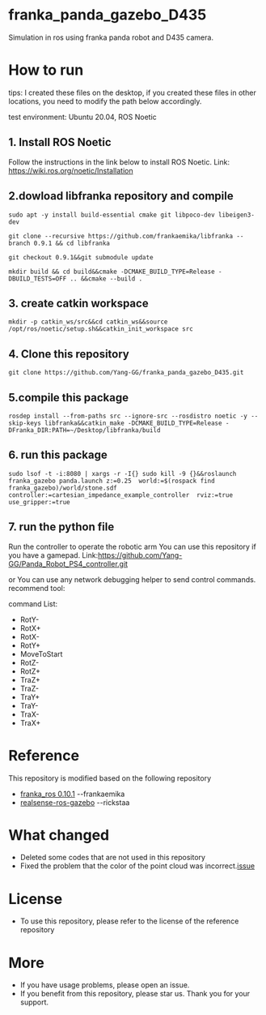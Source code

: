# franka_panda_gazebo_D435
Simulation in ros using franka panda robot and D435 camera.

# How to run
tips: I created these files on the desktop, if you created these files in other locations, you need to modify the path below accordingly.

test environment: Ubuntu 20.04, ROS Noetic
## 1. Install ROS Noetic
Follow the instructions in the link below to install ROS Noetic.
Link: https://wiki.ros.org/noetic/Installation
## 2.dowload libfranka repository and compile
```
sudo apt -y install build-essential cmake git libpoco-dev libeigen3-dev

git clone --recursive https://github.com/frankaemika/libfranka --branch 0.9.1 && cd libfranka

git checkout 0.9.1&&git submodule update

mkdir build && cd build&&cmake -DCMAKE_BUILD_TYPE=Release -DBUILD_TESTS=OFF .. &&cmake --build .
```
## 3. create catkin workspace
```
mkdir -p catkin_ws/src&&cd catkin_ws&&source /opt/ros/noetic/setup.sh&&catkin_init_workspace src
```
## 4. Clone this repository
```
git clone https://github.com/Yang-GG/franka_panda_gazebo_D435.git
```
## 5.compile this package
```
rosdep install --from-paths src --ignore-src --rosdistro noetic -y --skip-keys libfranka&&catkin_make -DCMAKE_BUILD_TYPE=Release -DFranka_DIR:PATH=~/Desktop/libfranka/build
```
## 6. run this package
```
sudo lsof -t -i:8080 | xargs -r -I{} sudo kill -9 {}&&roslaunch franka_gazebo panda.launch z:=0.25  world:=$(rospack find franka_gazebo)/world/stone.sdf controller:=cartesian_impedance_example_controller  rviz:=true use_gripper:=true 
```
## 7. run the python file
Run the controller to operate the robotic arm
You can use this repository if you have a gamepad.
Link:https://github.com/Yang-GG/Panda_Robot_PS4_controller.git

or You can use any network debugging helper to send control commands.
recommend tool:

command List:
- RotY-
- RotX+
- RotX-
- RotY+
- MoveToStart
- RotZ-
- RotZ+
- TraZ+
- TraZ-
- TraY+
- TraY-
- TraX-
- TraX+

# Reference
This repository is modified based on the following repository
- [franka_ros 0.10.1](https://github.com/frankaemika/franka_ros) --frankaemika
- [realsense-ros-gazebo](https://github.com/rickstaa/realsense-ros-gazebo.git) --rickstaa

# What changed
- Deleted some codes that are not used in this repository
- Fixed the problem that the color of the point cloud was incorrect.[issue](https://github.com/pal-robotics/realsense_gazebo_plugin/issues/31)

# License
- To use this repository, please refer to the license of the reference repository

# More
- If you have usage problems, please open an issue.
- If you benefit from this repository, please star us. Thank you for your support.
